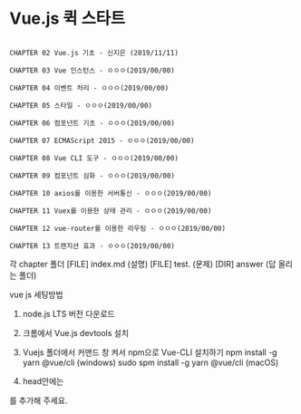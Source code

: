 # Vue.js 퀵 스타트

```

CHAPTER 02 Vue.js 기초 - 신지은 (2019/11/11)

CHAPTER 03 Vue 인스턴스 - ㅇㅇㅇ(2019/00/00)

CHAPTER 04 이벤트 처리 - ㅇㅇㅇ(2019/00/00)

CHAPTER 05 스타일 - ㅇㅇㅇ(2019/00/00)

CHAPTER 06 컴포넌트 기초 - ㅇㅇㅇ(2019/00/00)

CHAPTER 07 ECMAScript 2015 - ㅇㅇㅇ(2019/00/00)

CHAPTER 08 Vue CLI 도구 - ㅇㅇㅇ(2019/00/00)

CHAPTER 09 컴포넌트 심화 - ㅇㅇㅇ(2019/00/00)

CHAPTER 10 axios를 이용한 서버통신 - ㅇㅇㅇ(2019/00/00)

CHAPTER 11 Vuex를 이용한 상태 관리 - ㅇㅇㅇ(2019/00/00)

CHAPTER 12 vue-router를 이용한 라우팅 - ㅇㅇㅇ(2019/00/00)

CHAPTER 13 트랜지션 효과 - ㅇㅇㅇ(2019/00/00)

```

각 chapter 폴더 
[FILE] index.md (설명)
[FILE] test.  (문제)
[DIR] answer (답 올리는 폴더) 


vue js 세팅방법
1. node.js LTS 버전 다운로드
2. 크롬에서 Vue.js devtools 설치
3. Vuejs 폴더에서 커맨드 창 켜서 npm으로 Vue-CLI 설치하기
npm install -g yarn @vue/cli (windows)
sudo spm install -g yarn @vue/cli (macOS)

4. head안에는 
<script src="https://unpkg.com/vue@2.5.16/dist/vue.js"></script>
를 추가해 주세요.